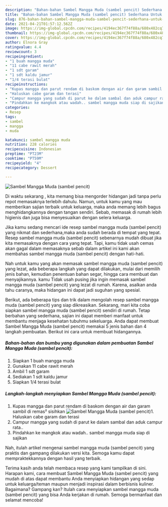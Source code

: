 ```yaml
---
description: "Bahan-bahan Sambel Mangga Muda (sambel pencit) Sederhana Untuk Jualan"
title: "Bahan-bahan Sambel Mangga Muda (sambel pencit) Sederhana Untuk Jualan"
slug: 876-bahan-bahan-sambel-mangga-muda-sambel-pencit-sederhana-untuk-jualan
date: 2021-04-21T01:57:12.562Z
image: https://img-global.cpcdn.com/recipes/4194ec367f74f88a/680x482cq70/sambel-mangga-muda-sambel-pencit-foto-resep-utama.jpg
thumbnail: https://img-global.cpcdn.com/recipes/4194ec367f74f88a/680x482cq70/sambel-mangga-muda-sambel-pencit-foto-resep-utama.jpg
cover: https://img-global.cpcdn.com/recipes/4194ec367f74f88a/680x482cq70/sambel-mangga-muda-sambel-pencit-foto-resep-utama.jpg
author: Elnora Gray
ratingvalue: 4.4
reviewcount: 3
recipeingredient:
- "1 buah mangga muda"
- "11 cabe rawit merah"
- "1 sdt garam"
- "1 sdt kaldu jamur"
- "1/4 terasi bulat"
recipeinstructions:
- "Kupas mangga dan parut rendam di baskom dengan air dan garam sambil di remas² sisihkan"
- "Haluskan cabe garam dan terasi"
- "Campur mangga yang sudah di parut ke dalam sambal dan aduk campur rata.."
- "Pindahkan ke mangkok atau wadah.. sambel mangga muda siap di sajikan"
categories:
- Resep
tags:
- sambel
- mangga
- muda

katakunci: sambel mangga muda 
nutrition: 228 calories
recipecuisine: Indonesian
preptime: "PT23M"
cooktime: "PT59M"
recipeyield: "4"
recipecategory: Dessert

---
```



![Sambel Mangga Muda (sambel pencit)](https://img-global.cpcdn.com/recipes/4194ec367f74f88a/680x482cq70/sambel-mangga-muda-sambel-pencit-foto-resep-utama.jpg)

Di waktu  sekarang , kita memang bisa mengorder hidangan jadi tanpa perlu repot memasaknya terlebih dahulu. Namun, untuk kamu yang mau memberikan sajian terbaik untuk keluarga, maka anda memang lebih bagus menghidangkannya dengan tangan sendiri. Sebab, memasak di rumah lebih higienis dan juga bisa menyesuaikan dengan selera keluarga.

Jika kamu sedang mencari ide resep sambel mangga muda (sambel pencit) yang nikmat dan sederhana,maka anda sudah berada di tempat yang tepat. Resep sambel mangga muda (sambel pencit)  sebenarnya mudah dibuat jika kita memasaknya dengan cara yang tepat. Tapi, kamu tidak usah cemas akan gagal dalam memasaknya 
sebab dalam artikel ini kami akan membahas sambel mangga muda (sambel pencit) dengan hati-hati.  



Nah untuk kamu yang akan memasak sambel mangga muda (sambel pencit) yang lezat, ada beberapa langkah yang dapat dilakukan, mulai dari memilih jenis bahan, kemudian penentuan bahan segar, hingga cara membuat dan menyajikannya. kamu Tidak usah pusing jika ingin memasak sambel mangga muda (sambel pencit) yang lezat di rumah. Karena, asalkan anda  tahu caranya, maka hidangan ini dapat jadi suguhan yang spesial.

Berikut, ada beberapa tips dan trik dalam mengolah resep sambel mangga muda (sambel pencit) yang siap dikreasikan. Sekarang, mari kita coba siapkan sambel mangga muda (sambel pencit) sendiri di rumah. Tetap berbahan yang sederhana, sajian ini dapat memberi manfaat untuk membantu menjaga kesehatan tubuhmu sekeluarga. Anda dapat membuat Sambel Mangga Muda (sambel pencit) memakai 5 jenis bahan dan 4 langkah pembuatan. Berikut ini cara untuk membuat hidangannya.

<!--inarticleads1-->

##### Bahan-bahan dan bumbu yang digunakan dalam pembuatan Sambel Mangga Muda (sambel pencit):

1. Siapkan 1 buah mangga muda
1. Gunakan 11 cabe rawit merah
1. Ambil 1 sdt garam
1. Sediakan 1 sdt kaldu jamur
1. Siapkan 1/4 terasi bulat




<!--inarticleads2-->

##### Langkah-langkah menyiapkan Sambel Mangga Muda (sambel pencit):

1. Kupas mangga dan parut rendam di baskom dengan air dan garam sambil di remas² sisihkan
<img src="https://img-global.cpcdn.com/steps/c8afaa29daf22bfb/160x128cq70/sambel-mangga-muda-sambel-pencit-langkah-memasak-1-foto.jpg" alt="Sambel Mangga Muda (sambel pencit)">1. Haluskan cabe garam dan terasi
1. Campur mangga yang sudah di parut ke dalam sambal dan aduk campur rata..
1. Pindahkan ke mangkok atau wadah.. sambel mangga muda siap di sajikan




Nah, itulah artikel mengenai  sambel mangga muda (sambel pencit)  yang praktis dan gampang dilakukan versi kita. Semoga kamu dapat mempraktekkannya dengan hasil yang terbaik. 

Terima kasih anda telah membaca resep yang kami tampilkan di sini. Harapan kami, cara membuat  Sambel Mangga Muda (sambel pencit) yang mudah di atas dapat membantu Anda menyiapkan hidangan yang sedap untuk keluarga/teman maupun menjadi inspirasi dalam berbisnis kuliner. Bagaimana? Gampang kan? Itulah cara menyiapkan sambel mangga muda (sambel pencit) yang bisa Anda kerjakan di rumah. Semoga bermanfaat dan selamat mencoba!

